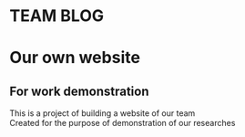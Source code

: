 TEAM BLOG
=========
# Our own website
## For work demonstration
This is a project of building a website of our team<br>
Created for the purpose of demonstration of our researches<br>
